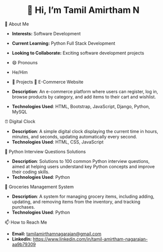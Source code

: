 <h1 align="center">👋 Hi, I’m Tamil Amirtham N</h1>



 👀 About Me

- **Interests:** Software Development
- **Current Learning:** Python Full Stack Development
- **Looking to Collaborate:** Exciting software development projects

-  😄 Pronouns

- He/Him

- 📂 Projects
🛒 E-Commerce Website
- **Description**: An e-commerce platform where users can register, log in, browse products by category, and add items to their cart and wishlist.
- **Technologies Used**: HTML, Bootstrap, JavaScript, Django, Python, MySQL

⏰ Digital Clock
- **Description**: A simple digital clock displaying the current time in hours, minutes, and seconds, updating automatically every second.
- **Technologies Used**: HTML, CSS, JavaScript

🐍 Python Interview Questions Solutions
- **Description**: Solutions to 100 common Python interview questions, aimed at helping users understand key Python concepts and improve their coding skills.
- **Technologies Used**: Python

🛒 Groceries Management System
- **Description**: A system for managing grocery items, including adding, updating, and removing items from the inventory, and tracking purchases.
- **Technologies Used**: Python

📫 How to Reach Me

- **Email:** tamilamirthamnagarajan@gmail.com
- **LinkedIn:** https://www.linkedin.com/in/tamil-amirtham-nagarajan-aa9b79309 




<!---
NmTamil2/NmTamil2 is a ✨ special ✨ repository because its `README.md` (this file) appears on your GitHub profile.
You can click the Preview link to take a look at your changes.
--->

